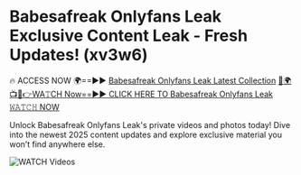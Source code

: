 # Babesafreak Onlyfans Leak Exclusive Content Leak - Fresh Updates! (xv3w6)

🔥 ACCESS NOW 🌍==►► <a href="https://tinyurl.com/3fjeunct" rel="nofollow">Babesafreak Onlyfans Leak Latest Collection</a></h3>
[🔴🌍📺📱👉WA𝚃CH Now==►► CLICK HERE TO Babesafreak Onlyfans Leak 𝚆𝙰𝚃𝙲𝙷 NOW](https://tinyurl.com/3fjeunct)

Unlock Babesafreak Onlyfans Leak's private videos and photos today! Dive into the newest 2025 content updates and explore exclusive material you won’t find anywhere else.


<a href="https://tinyurl.com/3fjeunct" rel="nofollow" data-target="animated-image.originalLink"><img src="https://camo.githubusercontent.com/8a4f000d20f83aca3bf7ec5f350d767afa0574a8a352519fd8cfa583a6f93a33/68747470733a2f2f692e696d6775722e636f6d2f644a486b345a712e676966" alt="WATCH Videos" data-canonical-src="https://i.imgur.com/dJHk4Zq.gif" style="max-width: 100%; display: inline-block;" data-target="animated-image.originalImage"></a>
